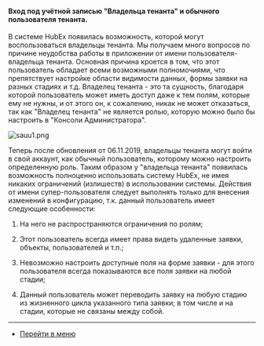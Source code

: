 #### Вход под учётной записью "Владельца тенанта" и обычного пользователя тенанта.
В системе HubEx появилась возможность, которой могут воспользоваться владельцы тенанта. Мы получаем много вопросов по причине неудобства работы в приложении от имени пользователя-владельца тенанта. Основная причина кроется в том, что этот пользователь обладает всеми возможными полномочиями, что препятствует настройке области видимости данных, формы заявки на разных стадиях и т.д. Владелец тенанта - это та сущность, благодаря которой пользователь может иметь доступ даже к тем полям, которые ему не нужны, и от этого он, к сожалению, никак не может отказаться, так как "Владелец тенанта" не является ролью, которую можно было бы настроить в "Консоли Администратора".


![sauu1.png](/attachments/images/FAQ/USER/SuperAndUsualUser/sauu1.png)


Теперь после обновления от 06.11.2019, владельцы тенанта могут войти в свой аккаунт, как обычный пользователь, которому можно настроить определенную роль. Таким образом у "владельца тенанта" появилась возможность полноценно использовать систему HubEx, не имея никаких ограничений (излишеств) в использовании системы.
Действия от имени супер-пользователя следует выполнять только для внесения изменений в конфигурацию, т.к. данный пользователь имеет следующие особенности:

1. На него не распространяются ограничения по ролям;

2. Этот пользователь всегда имеет права видеть удаленные заявки, объекты, пользователей и т.п.;

3. Невозможно настроить доступные поля на форме заявки - для этого пользователя всегда показываются все поля заявки на любой стадии;

4. Данный пользователь может переводить заявку на любую стадию из жизненного цикла указанного типа заявки; в том числе и на стадии, которые не связаны между собой.












___
- [Перейти в меню](http://wiki.hubex.ru)
